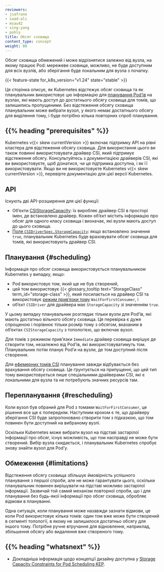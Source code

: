 ```yaml
---
reviewers:
- jsafrane
- saad-ali
- msau42
- xing-yang
- pohly
title: Обсяг сховища
content_type: concept
weight: 80
---
```


<!-- overview -->

Обсяг сховища обмежений і може відрізнятися залежно від вузла, на якому працює Pod: мережеве сховище, можливо, не буде доступним для всіх вузлів, або зберігання буде локальним для вузла з початку.

{{< feature-state for_k8s_version="v1.24" state="stable" >}}

Ця сторінка описує, як Kubernetes відстежує обсяг сховища та як планувальник використовує цю інформацію для [планування Podʼів](/docs/concepts/scheduling-eviction/) на вузлах, які мають доступ до достатнього обсягу сховища для томів, що залишились пропущеними. Без відстеження обсягу сховища планувальник може вибрати вузол, у якого немає достатнього обсягу для виділення тому, і буде потрібно кілька повторних спроб планування.

## {{% heading "prerequisites" %}}

Kubernetes v{{< skew currentVersion >}} включає підтримку API на рівні кластера для відстеження обсягу сховища. Для використання цього ви також повинні використовувати драйвер CSI, який підтримує відстеження обсягу. Консультуйтесь з документацією драйверів CSI, які ви використовуєте, щоб дізнатися, чи ця підтримка доступна, і як її використовувати. Якщо ви не використовуєте Kubernetes v{{< skew currentVersion >}}, перевірте документацію для цієї версії Kubernetes.

<!-- body -->

## API

Існують дві API-розширення для цієї функції:

- Обʼєкти [CSIStorageCapacity](/docs/reference/kubernetes-api/config-and-storage-resources/csi-storage-capacity-v1/): їх виробляє драйвер CSI в просторі імен, де встановлено драйвер. Кожен обʼєкт містить інформацію про обсяг для одного класу сховища і визначає, які вузли мають доступ до цього сховища.
- [Поле `CSIDriverSpec.StorageCapacity`](/docs/reference/kubernetes-api/config-and-storage-resources/csi-driver-v1/#CSIDriverSpec): якщо встановлено значення `true`, планувальник Kubernetes буде враховувати обсяг сховища для томів, які використовують драйвер CSI.

## Планування {#scheduling}

Інформація про обсяг сховища використовується планувальником Kubernetes у випадку, якщо:

- Pod використовує том, який ще не був створений,
- цей том використовує {{< glossary_tooltip text="StorageClass" term_id="storage-class" >}}, який посилається на драйвер CSI та використовує [режим привʼязки тому](/docs/concepts/storage/storage-classes/#volume-binding-mode) `WaitForFirstConsumer`, і
- обʼєкт `CSIDriver` для драйвера має `StorageCapacity` зі значенням `true`.

У цьому випадку планувальник розглядає тільки вузли для Podʼів, які мають достатньо вільного обсягу сховища. Ця перевірка є дуже спрощеною і порівнює тільки розмір тому з обсягом, вказаним в обʼєктах `CSIStorageCapacity` з топологією, що включає вузол.

Для томів з режимом привʼязки `Immediate` драйвер сховища вирішує де створити том, незалежно від Podʼів, які використовуватимуть том. Планувальник потім планує Podʼи на вузли, де том доступний після створення.

Для [ефемерних томів CSI](/docs/concepts/storage/ephemeral-volumes/#csi-ephemeral-volumes) планування завжди відбувається без врахування обсягу сховища. Це ґрунтується на припущенні, що цей тип тому використовується лише спеціальними драйверами CSI, які є локальними для вузла та не потребують значних ресурсів там.

## Перепланування {#rescheduling}

Коли вузол був обраний для Pod з томами `WaitForFirstConsumer`, це рішення все ще є попереднім. Наступним кроком є те, що драйверу зберігання CSI буде запропоновано створити том з підказкою, що том повинен бути доступний на вибраному вузлі.

Оскільки Kubernetes може вибрати вузол на підставі застарілої інформації про обсяг, існує можливість, що том насправді не може бути створений. Вибір вузла скидається, і планувальник Kubernetes спробує знову знайти вузол для Podʼу.

## Обмеження {#limitations}

Відстеження обсягу сховища збільшує ймовірність успішного планування з першої спроби, але не може гарантувати цього, оскільки планувальник повинен вирішувати на підставі можливо застарілої інформації. Зазвичай той самий механізм повторної спроби, що і для планування без будь-якої інформації про обсяг сховища, обробляє відмови в плануванні.

Одна ситуація, коли планування може назавжди зазнати відмови, це коли Pod використовує кілька томів: один том вже може бути створений в сегменті топології, в якому не залишилося достатньо обсягу для іншого тому. Потрібне ручне втручання для відновлення, наприклад, збільшення обсягу або видалення вже створеного тому.

## {{% heading "whatsnext" %}}

- Докладніша інформація щодо концепції дизайну доступна у [Storage Capacity Constraints for Pod Scheduling KEP](https://github.com/kubernetes/enhancements/blob/master/keps/sig-storage/1472-storage-capacity-tracking/README.md).
